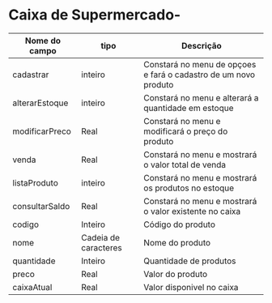# Caixa de Supermercado-
|Nome do campo|tipo| Descrição|
|-------------|----|----------|
|cadastrar | inteiro  |Constará no menu de opçoes e fará o cadastro de um novo produto|
|alterarEstoque|inteiro|Constará no menu e alterará a quantidade em estoque|
|modificarPreco|Real|Constará no menu e modificará o preço do produto|
|venda|Real|Constará no menu e mostrará o valor total de venda|
|listaProduto|inteiro|Constará no menu e mostrará os produtos no estoque|
|consultarSaldo|Real|Constará no menu e mostrará o valor existente no caixa|
|codigo|Inteiro|Código do produto|
|nome|Cadeia de caracteres|Nome do produto|
|quantidade|Inteiro|Quantidade de produtos|
|preco|Real|Valor do produto|
|caixaAtual|Real|Valor disponivel no caixa|
